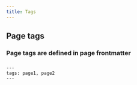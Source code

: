 ```yaml
---
title: Tags
---
```


## Page tags
### Page tags are defined in page frontmatter
###
```
---
tags: page1, page2
---
```
###
